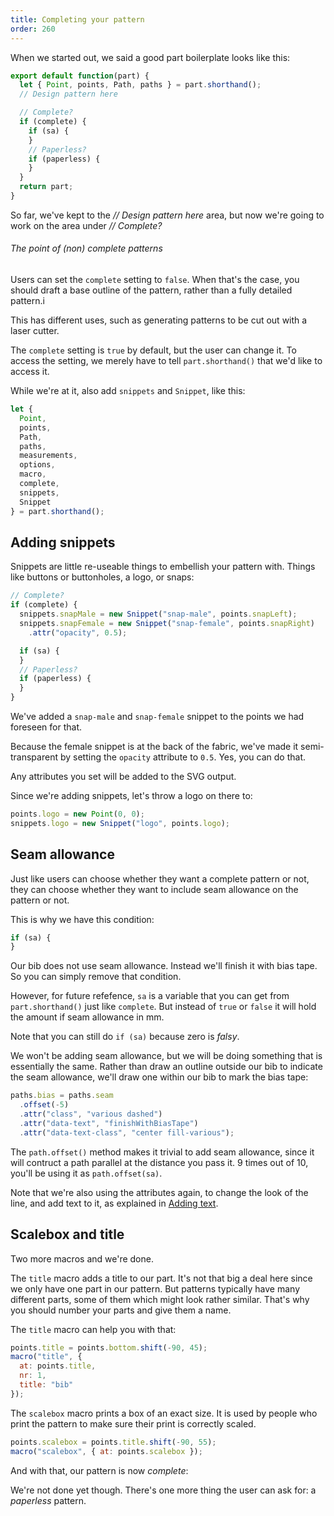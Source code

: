 ```yaml
---
title: Completing your pattern
order: 260
---
```


When we started out, we said a good part boilerplate looks like this:

```js
export default function(part) {
  let { Point, points, Path, paths } = part.shorthand();
  // Design pattern here

  // Complete?
  if (complete) {
    if (sa) {
    }
    // Paperless?
    if (paperless) {
    }
  }
  return part;
}
```

So far, we've kept to the *// Design pattern here* area, but now we're going to work on the area under *// Complete?*

<note>

###### The point of (non) complete patterns

Users can set the `complete` setting to `false`. When that's the case, you should draft a base outline of the pattern, rather than a fully detailed pattern.i

This has different uses, such as generating patterns to be cut out with a laser cutter.

</Note>

The `complete` setting is `true` by default, but the user can change it. To access the setting, we merely have to tell `part.shorthand()` that we'd like to access it.

While we're at it, also add `snippets` and `Snippet`, like this:

```js
let {
  Point,
  points,
  Path,
  paths,
  measurements,
  options,
  macro,
  complete,
  snippets,
  Snippet
} = part.shorthand();
```

## Adding snippets

Snippets are little re-useable things to embellish your pattern with. Things like buttons or buttonholes, a logo, or snaps:

```js
// Complete?
if (complete) {
  snippets.snapMale = new Snippet("snap-male", points.snapLeft);
  snippets.snapFemale = new Snippet("snap-female", points.snapRight)
    .attr("opacity", 0.5);

  if (sa) {
  }
  // Paperless?
  if (paperless) {
  }
}
```

We've added a `snap-male` and `snap-female` snippet to the points we had foreseen for that.

Because the female snippet is at the back of the fabric, we've made it semi-transparent by setting the `opacity` attribute to `0.5`. Yes, you can do that.

<tip>

Any attributes you set will be added to the SVG output.

</Tip>

Since we're adding snippets, let's throw a logo on there to:

```js
points.logo = new Point(0, 0);
snippets.logo = new Snippet("logo", points.logo);
```

## Seam allowance

Just like users can choose whether they want a complete pattern or not, they can choose whether they want to include seam allowance on the pattern or not.

This is why we have this condition:

```js
if (sa) {
}
```

Our bib does not use seam allowance. Instead we'll finish it with bias tape. So you can simply remove that condition.

However, for future refefence, `sa` is a variable that you can get from `part.shorthand()` just like `complete`. But instead of `true` or `false` it will hold the amount if seam allowance in mm.

Note that you can still do `if (sa)` because zero is *falsy*.

We won't be adding seam allowance, but we will be doing something that is essentially the same. Rather than draw an outline outside our bib to indicate the seam allowance, we'll draw one within our bib to mark the bias tape:

```js
paths.bias = paths.seam
  .offset(-5)
  .attr("class", "various dashed")
  .attr("data-text", "finishWithBiasTape")
  .attr("data-text-class", "center fill-various");
```

The `path.offset()` method makes it trivial to add seam allowance, since it will contruct a path parallel at the distance you pass it. 9 times out of 10, you'll be using it as `path.offset(sa)`.

Note that we're also using the attributes again, to change the look of the line, and add text to it, as explained in [Adding text](/concepts/adding-text).

## Scalebox and title

Two more macros and we're done.

The `title` macro adds a title to our part. It's not that big a deal here since we only have one part in our pattern. But patterns typically have many different parts, some of them which might look rather similar. That's why you should number your parts and give them a name.

The `title` macro can help you with that:

```js
points.title = points.bottom.shift(-90, 45);
macro("title", {
  at: points.title,
  nr: 1,
  title: "bib"
});
```

The `scalebox` macro prints a box of an exact size. It is used by people who print the pattern to make sure their print is correctly scaled.

```js
points.scalebox = points.title.shift(-90, 55);
macro("scalebox", { at: points.scalebox });
```

And with that, our pattern is now *complete*:

<example pattern="tutorial" part="step11" caption="We used attributed to add color, dashes, text on a path and even opacity" />

We're not done yet though. There's one more thing the user can ask for: a *paperless* pattern.
